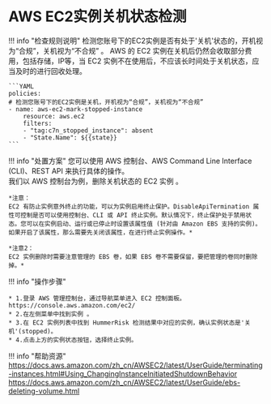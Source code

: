 # AWS EC2实例关机状态检测

!!! info "检查规则说明"
    检测您账号下的EC2实例是否有处于'关机'状态的，开机视为“合规”，关机视为“不合规” 。
    AWS 的 EC2 实例在关机后仍然会收取部分费用，包括存储，IP等，当 EC2 实例不在使用后，不应该长时间处于关机状态，应当及时的进行回收处理。

    ```YAML
    policies:
    # 检测您账号下的EC2实例是关机，开机视为“合规”，关机视为“不合规”
    - name: aws-ec2-mark-stopped-instance
        resource: aws.ec2
        filters:
        - "tag:c7n_stopped_instance": absent
        - "State.Name": ${{state}}
    ```

!!! info "处置方案"
    您可以使用 AWS 控制台、AWS Command Line Interface (CLI)、REST API 来执行具体的操作。   
    我们以 AWS 控制台为例，删除关机状态的 EC2 实例 。

    *注意：
    EC2 有防止实例意外终止的功能，可以为实例启用终止保护。DisableApiTermination 属性可控制是否可以使用控制台、CLI 或 API 终止实例。默认情况下，终止保护处于禁用状态。您可以在实例启动、运行或已停止时设置该属性值 (针对由 Amazon EBS 支持的实例)。如果开启了该属性，那么需要先关闭该属性，在进行终止实例操作。*

    *注意2：
    EC2 实例删除时需要注意管理的 EBS 卷，如果 EBS 卷不需要保留，要把管理的卷同时删除掉。*

!!! info "操作步骤"

    * 1.登录 AWS 管理控制台，通过导航菜单进入 EC2 控制面板。 https://console.aws.amazon.com/ec2/ 
    * 2.在左侧菜单中找到实例 。
    * 3.在 EC2 实例列表中找到 HummerRisk 检测结果中对应的实例，确认实例状态是'关机'(stopped)。
    * 4.点击上方的实例状态按钮，选择终止实例。




!!! info "帮助资源"
    https://docs.aws.amazon.com/zh_cn/AWSEC2/latest/UserGuide/terminating-instances.html#Using_ChangingInstanceInitiatedShutdownBehavior
    https://docs.aws.amazon.com/zh_cn/AWSEC2/latest/UserGuide/ebs-deleting-volume.html